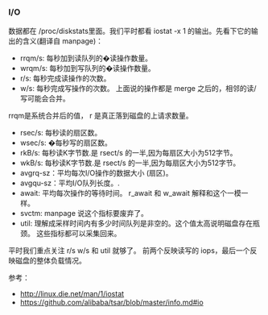 # 
### I/O
数据都在 /proc/diskstats里面。我们平时都看 iostat -x 1 的输出。先看下它的输出的含义(翻译自 manpage)：

* rrqm/s: 每秒加到读队列的�读操作数量。
* wrqm/s: 每秒加到写队列的�读操作数量。
* r/s: 每秒完成读操作的次数。
* w/s: 每秒完成写操作的次数。
上面说的操作都是 merge 之后的，相邻的读/写可能会合并。

rrqm是系统合并后的值， r 是真正落到磁盘的上请求数量。

* rsec/s: 每秒读的扇区数。
* wsec/s: �每秒写的扇区数。
* rkB/s:  每秒读K字节数.是 rsect/s 的一半,因为每扇区大小为512字节。
* wkB/s:  每秒读K字节数.是 rsect/s 的一半,因为每扇区大小为512字节。
* avgrq-sz：平均每次I/O操作的数据大小 (扇区)。
* avgqu-sz：平均I/O队列长度。.
* await: 平均每次操作的等待时间。 r_await 和 w_await 解释和这个一模一样。
* svctm: manpage 说这个指标要废弃了。
* util: 理解成采样时间内有多少时间队列是非空的。这个值太高说明磁盘存在瓶颈。
这些指标都可以采集回来。

平时我们重点关注 r/s w/s 和 util 就够了。 前两个反映读写的 iops，最后一个反映磁盘的整体负载情况。

参考：

* http://linux.die.net/man/1/iostat
* https://github.com/alibaba/tsar/blob/master/info.md#io
